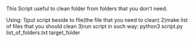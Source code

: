 This Script useful to clean folder from folders that you don't need.

Using: 
1)put script beside to file(the file that you need to clean) 
2)make list of files that you should clean
3)run script in such way: python3 script.py list_of_folders.txt target_folder

